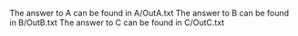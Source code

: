 
The answer to A can be found in A/OutA.txt
The answer to B can be found in B/OutB.txt
The answer to C can be found in C/OutC.txt

